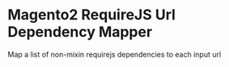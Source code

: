 # Magento2 RequireJS Url Dependency Mapper
Map a list of non-mixin requirejs dependencies to each input url
